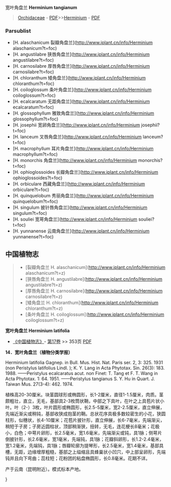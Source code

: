 宽叶角盘兰 **Herminium tangianum**

> [Orchidaceae](http://www.iplant.cn/info/Orchidaceae?t=foc) - [PDF](http://www.iplant.cn/foc/pdf/Orchidaceae.pdf)>>[Herminium](http://www.iplant.cn/info/Herminium?t=foc) - [PDF](http://www.iplant.cn/foc/pdf/Herminium.pdf)



### Parsublist

* [H.  alaschanicum  裂瓣角盘兰](http://www.iplant.cn/info/Herminium alaschanicum?t=foc)
* [H.  angustilabre  狭唇角盘兰](http://www.iplant.cn/info/Herminium angustilabre?t=foc)
* [H.  carnosilabre  厚唇角盘兰](http://www.iplant.cn/info/Herminium carnosilabre?t=foc)
* [H.  chloranthum  矮角盘兰](http://www.iplant.cn/info/Herminium chloranthum?t=foc)
* [H.  coiloglossum  条叶角盘兰](http://www.iplant.cn/info/Herminium coiloglossum?t=foc)
* [H.  ecalcaratum  无距角盘兰](http://www.iplant.cn/info/Herminium ecalcaratum?t=foc)
* [H.  glossophyllum  雅致角盘兰](http://www.iplant.cn/info/Herminium glossophyllum?t=foc)
* [H.  josephii  宽卵角盘兰](http://www.iplant.cn/info/Herminium josephii?t=foc)
* [H.  lanceum  叉唇角盘兰](http://www.iplant.cn/info/Herminium lanceum?t=foc)
* [H.  macrophyllum  耳片角盘兰](http://www.iplant.cn/info/Herminium macrophyllum?t=foc)
* [H.  monorchis  角盘兰](http://www.iplant.cn/info/Herminium monorchis?t=foc)
* [H.  ophioglossoides  长瓣角盘兰](http://www.iplant.cn/info/Herminium ophioglossoides?t=foc)
* [H.  orbiculare  西藏角盘兰](http://www.iplant.cn/info/Herminium orbiculare?t=foc)
* [H.  quinquelobum  秀丽角盘兰](http://www.iplant.cn/info/Herminium quinquelobum?t=foc)
* [H.  singulum  披针唇角盘兰](http://www.iplant.cn/info/Herminium singulum?t=foc)
* [H.  souliei  宽萼角盘兰](http://www.iplant.cn/info/Herminium souliei?t=foc)
* [H.  yunnanense  云南角盘兰](http://www.iplant.cn/info/Herminium yunnanense?t=foc)


## 中国植物志

> * [裂瓣角盘兰  H.  alaschanicum](http://www.iplant.cn/info/Herminium alaschanicum?t=z)
> * [狭唇角盘兰  H.  angustilabre](http://www.iplant.cn/info/Herminium angustilabre?t=z)
> * [厚唇角盘兰  H.  carnosilabre](http://www.iplant.cn/info/Herminium carnosilabre?t=z)
> * [矮角盘兰  H.  chloranthum](http://www.iplant.cn/info/Herminium chloranthum?t=z)
> * [条叶角盘兰  H.  coiloglossum](http://www.iplant.cn/info/Herminium coiloglossum?t=z)


**宽叶角盘兰 Herminium latifolia**

* [《中国植物志》](http://www.iplant.cn/frps)- [第17卷](http://www.iplant.cn/frps/vol/17) >> 353页 [PDF](http://www.iplant.cn/frps/pdf/17/353.pdf)


**14．宽叶角盘兰（植物分类学报）**

Herminium latifolia Gagnep. in Bull. Mus. Hist. Nat. Paris ser. 2, 3: 325. 1931 (non Peristylus latifolius Lindl. ); K. Y. Lang in Acta Phytotax. Sin. 26(3): 183. 1988. ——Peristylus ecalcaratus acut. non Finet: T. Tang et F. T. Wang in Acta Phytotax. 1: 64. 1951. ——Peristylus tangianus S. Y. Hu in Quart. J. Taiwan Mus. 27(3-4): 462. 1974.

植株高20-30厘米。块茎圆球形或椭圆形，长1-2厘米，直径1-1.5厘米，肉质。茎颇粗壮，直立，无毛，基部具2-3枚筒状鞘，中部之下具叶，在叶之上具苞片状小叶。叶（2-）3枚，叶片圆形或椭圆形，长2.5-5厘米，宽2-2.5厘米，直立伸展，先端近渐尖或稍钝，基部收狭成抱茎的鞘。总状花序具极多数较密生的小花，狭圆柱形，似穗状，长4-10厘米；花苞片披针形，直立伸展，长6-7毫米，先端渐尖，稍短于子房；子房近圆柱状，顶部稍渐狭，扭转，无毛，连花梗长8毫米；花极小，白色；中萼片卵形，长2.5毫米，宽1.6毫米，先端渐尖或钝，具1脉；侧萼片倒披针形，长2.6毫米，宽1毫米，先端钝，具1脉；花瓣斜卵形，长1.2-2.4毫米，宽1.2毫米，先端钝，具1脉；唇瓣轮廓为提琴形，长2.5毫米，宽1.4毫米，基部具槽，无距，边缘增厚粗糙，基部之上缢缩且具蜂巢状小凹穴，中上部呈卵形，先端钝并且向下弯曲；蕊柱短；花粉团的粘盘椭圆形，长0.8毫米。花期不详。

产于云南（昆明附近）。模式标本产地。



}